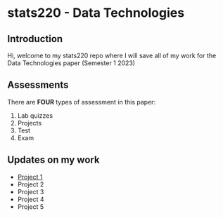 # stats220 - Data Technologies 

## Introduction

Hi, welcome to my stats220 repo where I will save all of my work for the Data Technologies paper (Semester 1 2023)

## Assessments

There are **FOUR** types of assessment in this paper:

1. Lab quizzes
2. Projects
3. Test
4. Exam

## Updates on my work
* [Project 1](https://github.com/phuong-tr/stats220/blob/main/index.html)
* Project 2
* Project 3
* Project 4
* Project 5


